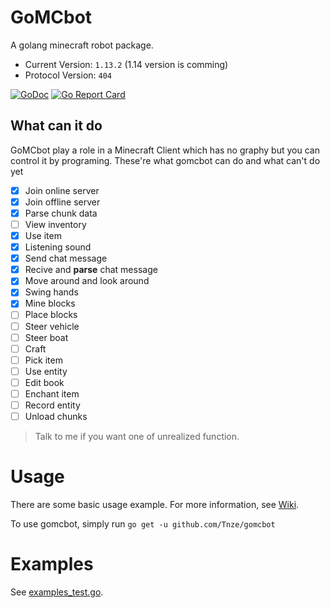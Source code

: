 # GoMCbot
A golang minecraft robot package.

- Current Version: `1.13.2`  (1.14 version is comming)
- Protocol Version: `404`

[![GoDoc](https://godoc.org/github.com/Tnze/gomcbot?status.svg)](https://godoc.org/github.com/Tnze/gomcbot)
[![Go Report Card](https://goreportcard.com/badge/github.com/Tnze/gomcbot)](https://goreportcard.com/report/github.com/Tnze/gomcbot)

## What can it do
GoMCbot play a role in a Minecraft Client which has no graphy but you can control it by programing.
These're what gomcbot can do and what can't do yet
- [x] Join online server
- [x] Join offline server
- [x] Parse chunk data
- [ ] View inventory
- [x] Use item
- [x] Listening sound
- [x] Send chat message
- [x] Recive and **parse** chat message
- [x] Move around and look around
- [x] Swing hands
- [x] Mine blocks
- [ ] Place blocks
- [ ] Steer vehicle
- [ ] Steer boat
- [ ] Craft
- [ ] Pick item
- [ ] Use entity
- [ ] Edit book
- [ ] Enchant item
- [ ] Record entity
- [ ] Unload chunks

> Talk to me if you want one of unrealized function.
# Usage
There are some basic usage example. For more information, see [Wiki](https://github.com/Tnze/gomcbot/wiki).

To use gomcbot, simply run `go get -u github.com/Tnze/gomcbot`

# Examples

See [examples_test.go](https://github.com/Tnze/gomcbot/blob/master/examples_test.go).
